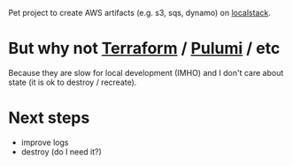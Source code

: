 Pet project to create AWS artifacts (e.g. s3, sqs, dynamo) on [localstack](https://github.com/localstack/localstack).

# But why not [Terraform](https://www.terraform.io/) / [Pulumi](https://www.pulumi.com/) / etc

Because they are slow for local development (IMHO) and I don't care about state (it is ok to destroy / recreate).

# Next steps

- improve logs
- destroy (do I need it?)